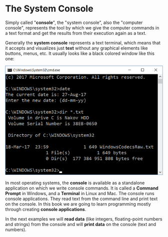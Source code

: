 # The System Console

Simply called "**console**", the "system console", also the "computer console", represents the tool by which we give the computer commands in a text format and get the results from their execution again as a text.

Generally the **system console** represents a text terminal, which means that it accepts and visualizes just **text** without any graphical elements like buttons, menus, etc. It usually looks like a black colored window like this one:

![](/assets/chapter-2-images/00.Console-example.png)

In most operating systems, the **console** is available as a standalone application on which we write console commands. It is called a **Command Prompt** in Windows, and a **Terminal** in Linux and Mac. The console runs console applications. They read text from the command line and print text on the console. In this book we are going to learn programming mostly through creating **console applications**.

In the next examples we will **read data** \(like integers, floating-point numbers and strings\) from the console and will **print data** on the console \(text and numbers\).

